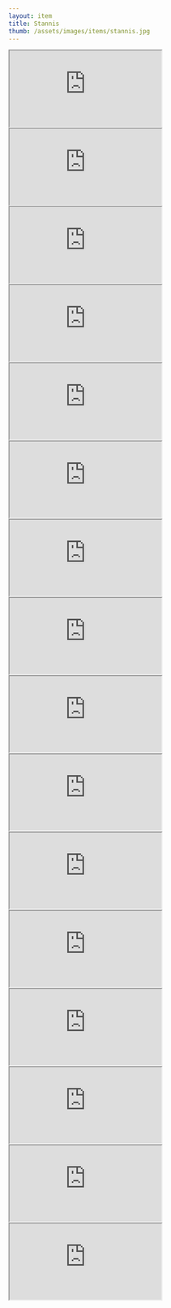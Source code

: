```yaml
---
layout: item
title: Stannis
thumb: /assets/images/items/stannis.jpg
---
```

<iframe onload="" src="http://magic-items.herokuapp.com/item/embed/1"></iframe>
<iframe onload="" src="http://magic-items.herokuapp.com/item/embed/57"></iframe>
<iframe onload="" src="http://magic-items.herokuapp.com/item/embed/77"></iframe>

<iframe onload="" src="http://magic-items.herokuapp.com/item/embed/3"></iframe>
<iframe onload="" src="http://magic-items.herokuapp.com/item/embed/9"></iframe>
<iframe onload="" src="http://magic-items.herokuapp.com/item/embed/40"></iframe>
<iframe onload="" src="http://magic-items.herokuapp.com/item/embed/55"></iframe>
<iframe onload="" src="http://magic-items.herokuapp.com/item/embed/62"></iframe>
<iframe onload="" src="http://magic-items.herokuapp.com/item/embed/65"></iframe>
<iframe onload="" src="http://magic-items.herokuapp.com/item/embed/66"></iframe>
<iframe onload="" src="http://magic-items.herokuapp.com/item/embed/78"></iframe>
<iframe onload="" src="http://magic-items.herokuapp.com/item/embed/81"></iframe>
<iframe onload="" src="http://magic-items.herokuapp.com/item/embed/90"></iframe>
<iframe onload="" src="http://magic-items.herokuapp.com/item/embed/115"></iframe>
<iframe onload="" src="http://magic-items.herokuapp.com/item/embed/112"></iframe>
<iframe onload="" src="http://magic-items.herokuapp.com/item/embed/143"></iframe>

